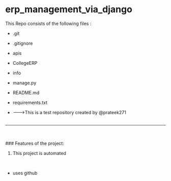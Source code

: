 # erp_management_via_django
This Repo consists of the following files :
- .git
- .gitignore
- apis
- CollegeERP
- info
- manage.py
- README.md
- requirements.txt




- --->This is a test repository created by @prateek271
<br><br>
---
<br><br>###	Features of the project:
<br>
1. This project is automated
<br>


- uses github